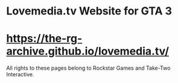 # Lovemedia.tv Website for GTA 3
# https://the-rg-archive.github.io/lovemedia.tv/

All rights to these pages belong to Rockstar Games and Take-Two Interactive.
